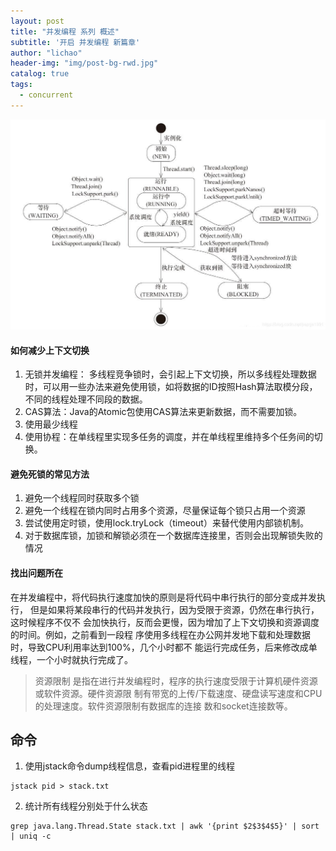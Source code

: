 ```yaml
---
layout: post
title: "并发编程 系列 概述"
subtitle: '开启 并发编程 新篇章'
author: "lichao"
header-img: "img/post-bg-rwd.jpg"
catalog: true
tags:
  - concurrent 
---
```



![jvm](/img/concurrent/20181120173640764.jpeg)

#### 如何减少上下文切换
1. 无锁并发编程：
多线程竞争锁时，会引起上下文切换，所以多线程处理数据时，可以用一些办法来避免使用锁，如将数据的ID按照Hash算法取模分段，不同的线程处理不同段的数据。
2. CAS算法：Java的Atomic包使用CAS算法来更新数据，而不需要加锁。
3. 使用最少线程
4. 使用协程：在单线程里实现多任务的调度，并在单线程里维持多个任务间的切换。

#### 避免死锁的常见方法
1. 避免一个线程同时获取多个锁
2. 避免一个线程在锁内同时占用多个资源，尽量保证每个锁只占用一个资源
3. 尝试使用定时锁，使用lock.tryLock（timeout）来替代使用内部锁机制。
4. 对于数据库锁，加锁和解锁必须在一个数据库连接里，否则会出现解锁失败的情况


#### 找出问题所在
在并发编程中，将代码执行速度加快的原则是将代码中串行执行的部分变成并发执行，
但是如果将某段串行的代码并发执行，因为受限于资源，仍然在串行执行，这时候程序不仅不
会加快执行，反而会更慢，因为增加了上下文切换和资源调度的时间。例如，之前看到一段程
序使用多线程在办公网并发地下载和处理数据时，导致CPU利用率达到100%，几个小时都不
能运行完成任务，后来修改成单线程，一个小时就执行完成了。

> 资源限制 是指在进行并发编程时，程序的执行速度受限于计算机硬件资源或软件资源。硬件资源限
制有带宽的上传/下载速度、硬盘读写速度和CPU的处理速度。软件资源限制有数据库的连接
数和socket连接数等。


## 命令
1. 使用jstack命令dump线程信息，查看pid进程里的线程
```
jstack pid > stack.txt
```
2. 统计所有线程分别处于什么状态
```
grep java.lang.Thread.State stack.txt | awk '{print $2$3$4$5}' | sort | uniq -c
```